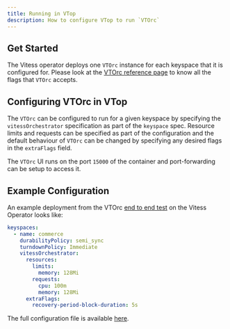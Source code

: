 ```yaml
---
title: Running in VTop
description: How to configure VTop to run `VTOrc`
---
```


## Get Started

The Vitess operator deploys one `VTOrc` instance for each keyspace that it is configured for. Please look at the [VTOrc reference page](../../programs/vtorc)
to know all the flags that `VTOrc` accepts.

## Configuring VTOrc in VTop

The `VTOrc` can be configured to run for a given keyspace by specifying the `vitessOrchestrator` specification as part of the `keyspace` spec.
Resource limits and requests can be specified as part of the configuration and the default behaviour of `VTOrc` can be changed by specifying any 
desired flags in the `extraFlags` field.

The `VTOrc` UI runs on the port `15000` of the container and port-forwarding can be setup to access it.

## Example Configuration

An example deployment from the VTOrc [end to end test](https://github.com/planetscale/vitess-operator/tree/main/test/endtoend) on the Vitess Operator looks like:
```yaml
keyspaces:
  - name: commerce
    durabilityPolicy: semi_sync
    turndownPolicy: Immediate
    vitessOrchestrator:
      resources:
        limits:
          memory: 128Mi
        requests:
          cpu: 100m
          memory: 128Mi
      extraFlags:
        recovery-period-block-duration: 5s
```

The full configuration file is available [here](https://github.com/planetscale/vitess-operator/blob/main/test/endtoend/operator/101_initial_cluster_vtorc_vtadmin.yaml).


